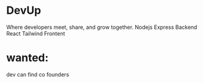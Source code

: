 # DevUp
Where developers meet, share, and grow together.
Nodejs Express Backend 
React Tailwind Frontent

# wanted:
dev can find co founders 

